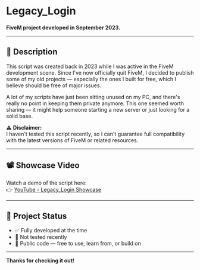 # Legacy_Login

**FiveM project developed in September 2023.**

---

## 📝 Description

This script was created back in 2023 while I was active in the FiveM development scene. Since I've now officially quit FiveM, I decided to publish some of my old projects — especially the ones I built for free, which I believe should be free of major issues.

A lot of my scripts have just been sitting unused on my PC, and there's really no point in keeping them private anymore. This one seemed worth sharing — it might help someone starting a new server or just looking for a solid base.

⚠️ **Disclaimer:**  
I haven't tested this script recently, so I can't guarantee full compatibility with the latest versions of FiveM or related resources.

---

## 📽️ Showcase Video

Watch a demo of the script here:  
👉 [YouTube - Legacy_Login Showcase](https://www.youtube.com/watch?v=RKSWnOnR0n4)

---

## 📂 Project Status

- ✅ Fully developed at the time
- 🧪 Not tested recently
- 📖 Public code — free to use, learn from, or build on

---

**Thanks for checking it out!**

